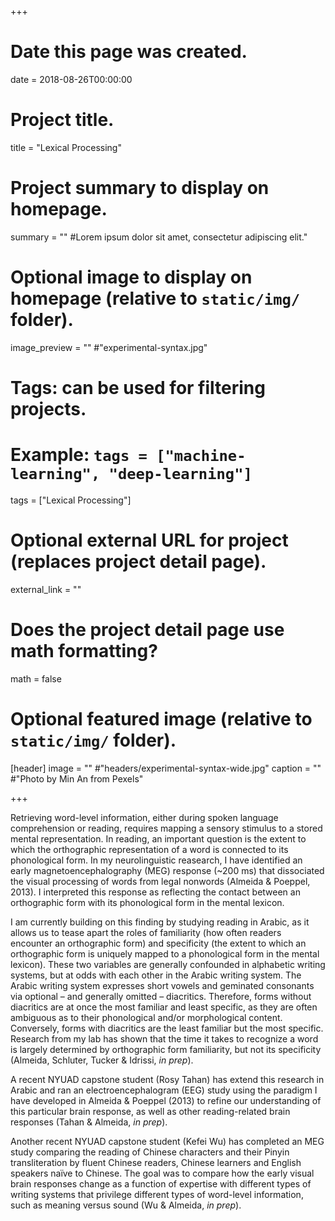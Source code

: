 +++
# Date this page was created.
date = 2018-08-26T00:00:00

# Project title.
title = "Lexical Processing"

# Project summary to display on homepage.
summary = ""
#Lorem ipsum dolor sit amet, consectetur adipiscing elit."

# Optional image to display on homepage (relative to `static/img/` folder).
image_preview = ""
#"experimental-syntax.jpg"

# Tags: can be used for filtering projects.
# Example: `tags = ["machine-learning", "deep-learning"]`
tags = ["Lexical Processing"]

# Optional external URL for project (replaces project detail page).
external_link = ""

# Does the project detail page use math formatting?
math = false

# Optional featured image (relative to `static/img/` folder).
[header]
image = ""
#"headers/experimental-syntax-wide.jpg"
caption = ""
#"Photo by Min An from Pexels"

+++

Retrieving word-level information, either during spoken language comprehension or reading, requires mapping a sensory stimulus to a stored mental representation. In reading, an important question is the extent to which the orthographic representation of a word is connected to its phonological form. In my neurolinguistic reasearch, I have identified an early magnetoencephalography (MEG) response (~200 ms) that dissociated the visual processing of words from legal nonwords (Almeida & Poeppel, 2013). I interpreted this response as reflecting the contact between an orthographic form with its phonological form in the mental lexicon.

I am currently building on this finding by studying reading in Arabic, as it allows us to tease apart the roles of familiarity (how often readers encounter an orthographic form) and specificity (the extent to which an orthographic form is uniquely mapped to a phonological form in the mental lexicon). These two variables are generally confounded in alphabetic writing systems, but at odds with each other in the Arabic writing system. The Arabic writing system expresses short vowels and geminated consonants via optional – and generally omitted – diacritics. Therefore, forms without diacritics are at once the most familiar and least specific, as they are often ambiguous as to their phonological and/or morphological content. Conversely, forms with diacritics are the least familiar but the most specific. Research from my lab has shown that the time it takes to recognize a word is largely determined by orthographic form familiarity, but not its specificity (Almeida, Schluter, Tucker & Idrissi, _in prep_).

A recent NYUAD capstone student (Rosy Tahan) has extend this research in Arabic and ran an electroencephalogram (EEG) study using the paradigm I have developed in Almeida & Poeppel (2013) to refine our understanding of this particular brain response, as well as other reading-related brain responses (Tahan & Almeida, _in prep_).

Another recent NYUAD capstone student (Kefei Wu) has completed an MEG study comparing the reading of Chinese characters and their Pinyin transliteration by fluent Chinese readers, Chinese learners and English speakers naïve to Chinese. The goal was to compare how the early visual brain responses change as a function of expertise with different types of writing systems that privilege different types of word-level information, such as meaning versus sound (Wu & Almeida, _in prep_).
